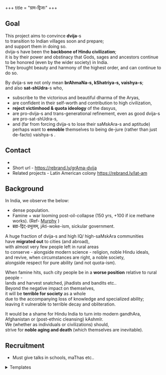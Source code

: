 +++
title = "ग्राम-द्विजाः"
+++

## Goal
This project aims to convince **dvija**-s  
to transition to Indian villages soon and prepare;  
and support them in doing so.  
dvija-s have been the **backbone of Hindu civilization**;  
it is by their power and obstinacy that Gods, sages and ancestors continue to be honored (even by the wider society) in India.  
They brought beauty and harmony of the highest order, and can continue to do so.

By dvija-s we not only mean **brAhmaNa-s, kShatriya-s, vaishya-s**;  
and also **sat-shUdra**-s who, 

- subscribe to the victorious and beautiful dharma of the Aryas,  
- are confident in their self-worth and contribution to high civilization,  
- **reject victimhood & quota ideology** of the dasyus,  
- are pro-dvija-s and trans-generational refinement, even as good dvija-s are pro-sat-shUdra-s,  
- and (far from forcing dvija-s to lose their saMskAra-s and aptitude)  
  perhaps want to **ennoble** themselves to being de-jure (rather than just de-facto) vaishya-s . 

## Contact 
- [tele]:(https://https://t.me/+aZpV3KvbSj1iZDUx)
- Short url - https://rebrand.ly/grAma-dvija
- Related projects - Latin American colony https://rebrand.ly/lat-am


## Background
In India, we observe the below:

- dense population.
- Famine + war looming post-oil-collapse (150 yrs, +100 if ice methane works). (Ref- [Murphy](https://escholarship.org/uc/energy_ambitions) )
- ब्रह्म-द्विट्-प्रभुत्वम्, jAti-woke-ism, sickular government.

A huge fraction of dvija-s and high IQ/ high-saMskAra communities  
have **migrated out** to cities (and abroad),  
with almost very few people left in rural areas  
to conserve - alongside modern science - religion, noble Hindu ideals,  
and revive, when circumstances are right, a noble society,  
alongside respect for pure ability (and not quota-ism).  

When famine hits, such city people be in a **worse position** relative to rural people -  
lands and harvest snatched, jihadists and bandits etc..  
Beyond the negative impact on themselves,  
it will be **terrible for society** as a whole  
due to the accompanying loss of knowledge and specialized ability;  
leaving it vulnerable to terrible decay and obliteration.

It would be a shame for Hindu India to turn into modern gandhAra, Afghanistan or (post-ethnic cleansing) kAshmIr.  
We (whether as individuals or civilizations) should,  
strive for **noble aging and death** (which themselves are inevitable).

## Recruitment
- Must give talks in schools, maThas etc..

<details><summary>Templates</summary>

namaH!  
Are you interested in this project to convince and support "dvija-s" (broadly defined)  
to move to Indian villages - https://rebrand.ly/grAma-dvija ?  
If not, please mention it to compatible Hindus on the "conservative" spectrum.
</details>
